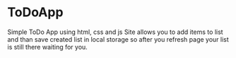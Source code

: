 # ToDoApp
Simple ToDo App using html, css and js
Site allows you to add items to list and than save created list in local storage so after you refresh page your list is still there waiting for you.
